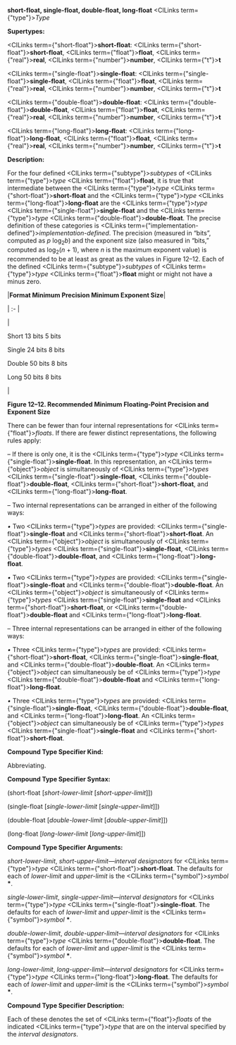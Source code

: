 **short-float, single-float, double-float, long-float** <ClLinks  term={"type"}><i>Type</i></ClLinks> 



**Supertypes:** 



<ClLinks  term={"short-float"}><b>short-float</b></ClLinks>: <ClLinks  term={"short-float"}><b>short-float</b></ClLinks>, <ClLinks  term={"float"}><b>float</b></ClLinks>, <ClLinks  term={"real"}><b>real</b></ClLinks>, <ClLinks  term={"number"}><b>number</b></ClLinks>, <ClLinks  term={"t"}><b>t</b></ClLinks> 



<ClLinks  term={"single-float"}><b>single-float</b></ClLinks>: <ClLinks  term={"single-float"}><b>single-float</b></ClLinks>, <ClLinks  term={"float"}><b>float</b></ClLinks>, <ClLinks  term={"real"}><b>real</b></ClLinks>, <ClLinks  term={"number"}><b>number</b></ClLinks>, <ClLinks  term={"t"}><b>t</b></ClLinks> 



<ClLinks  term={"double-float"}><b>double-float</b></ClLinks>: <ClLinks  term={"double-float"}><b>double-float</b></ClLinks>, <ClLinks  term={"float"}><b>float</b></ClLinks>, <ClLinks  term={"real"}><b>real</b></ClLinks>, <ClLinks  term={"number"}><b>number</b></ClLinks>, <ClLinks  term={"t"}><b>t</b></ClLinks> 



<ClLinks  term={"long-float"}><b>long-float</b></ClLinks>: <ClLinks  term={"long-float"}><b>long-float</b></ClLinks>, <ClLinks  term={"float"}><b>float</b></ClLinks>, <ClLinks  term={"real"}><b>real</b></ClLinks>, <ClLinks  term={"number"}><b>number</b></ClLinks>, <ClLinks  term={"t"}><b>t</b></ClLinks> 



**Description:** 



For the four defined <ClLinks  term={"subtype"}><i>subtypes</i></ClLinks> of <ClLinks  term={"type"}><i>type</i></ClLinks> <ClLinks  term={"float"}><b>float</b></ClLinks>, it is true that intermediate between the <ClLinks  term={"type"}><i>type</i></ClLinks> <ClLinks  term={"short-float"}><b>short-float</b></ClLinks> and the <ClLinks  term={"type"}><i>type</i></ClLinks> <ClLinks  term={"long-float"}><b>long-float</b></ClLinks> are the <ClLinks  term={"type"}><i>type</i></ClLinks> <ClLinks  term={"single-float"}><b>single-float</b></ClLinks> and the <ClLinks  term={"type"}><i>type</i></ClLinks> <ClLinks  term={"double-float"}><b>double-float</b></ClLinks>. The precise definition of these categories is <ClLinks  term={"implementation-defined"}><i>implementation-defined</i></ClLinks>. The precision (measured in “bits”, computed as *p* log<sub>2</sub>*b*) and the exponent size (also measured in “bits,” computed as log<sub>2</sub>(*n* + 1), where *n* is the maximum exponent value) is recommended to be at least as great as the values in Figure 12–12. Each of the defined <ClLinks  term={"subtype"}><i>subtypes</i></ClLinks> of <ClLinks  term={"type"}><i>type</i></ClLinks> <ClLinks  term={"float"}><b>float</b></ClLinks> might or might not have a minus zero. 



|**Format Minimum Precision Minimum Exponent Size**|

| :- |

|<p>Short 13 bits 5 bits </p><p>Single 24 bits 8 bits </p><p>Double 50 bits 8 bits </p><p>Long 50 bits 8 bits</p>|





**Figure 12–12. Recommended Minimum Floating-Point Precision and Exponent Size** 



There can be fewer than four internal representations for <ClLinks  term={"float"}><i>floats</i></ClLinks>. If there are fewer distinct representations, the following rules apply: 



– If there is only one, it is the <ClLinks  term={"type"}><i>type</i></ClLinks> <ClLinks  term={"single-float"}><b>single-float</b></ClLinks>. In this representation, an <ClLinks  term={"object"}><i>object</i></ClLinks> is simultaneously of <ClLinks  term={"type"}><i>types</i></ClLinks> <ClLinks  term={"single-float"}><b>single-float</b></ClLinks>, <ClLinks  term={"double-float"}><b>double-float</b></ClLinks>, <ClLinks  term={"short-float"}><b>short-float</b></ClLinks>, and <ClLinks  term={"long-float"}><b>long-float</b></ClLinks>. 



– Two internal representations can be arranged in either of the following ways: 







 



 



*•* Two <ClLinks  term={"type"}><i>types</i></ClLinks> are provided: <ClLinks  term={"single-float"}><b>single-float</b></ClLinks> and <ClLinks  term={"short-float"}><b>short-float</b></ClLinks>. An <ClLinks  term={"object"}><i>object</i></ClLinks> is simultaneously of <ClLinks  term={"type"}><i>types</i></ClLinks> <ClLinks  term={"single-float"}><b>single-float</b></ClLinks>, <ClLinks  term={"double-float"}><b>double-float</b></ClLinks>, and <ClLinks  term={"long-float"}><b>long-float</b></ClLinks>. 



*•* Two <ClLinks  term={"type"}><i>types</i></ClLinks> are provided: <ClLinks  term={"single-float"}><b>single-float</b></ClLinks> and <ClLinks  term={"double-float"}><b>double-float</b></ClLinks>. An <ClLinks  term={"object"}><i>object</i></ClLinks> is simultaneously of <ClLinks  term={"type"}><i>types</i></ClLinks> <ClLinks  term={"single-float"}><b>single-float</b></ClLinks> and <ClLinks  term={"short-float"}><b>short-float</b></ClLinks>, or <ClLinks  term={"double-float"}><b>double-float</b></ClLinks> and <ClLinks  term={"long-float"}><b>long-float</b></ClLinks>. 



– Three internal representations can be arranged in either of the following ways: 



*•* Three <ClLinks  term={"type"}><i>types</i></ClLinks> are provided: <ClLinks  term={"short-float"}><b>short-float</b></ClLinks>, <ClLinks  term={"single-float"}><b>single-float</b></ClLinks>, and <ClLinks  term={"double-float"}><b>double-float</b></ClLinks>. An <ClLinks  term={"object"}><i>object</i></ClLinks> can simultaneously be of <ClLinks  term={"type"}><i>type</i></ClLinks> <ClLinks  term={"double-float"}><b>double-float</b></ClLinks> and <ClLinks  term={"long-float"}><b>long-float</b></ClLinks>. 



*•* Three <ClLinks  term={"type"}><i>types</i></ClLinks> are provided: <ClLinks  term={"single-float"}><b>single-float</b></ClLinks>, <ClLinks  term={"double-float"}><b>double-float</b></ClLinks>, and <ClLinks  term={"long-float"}><b>long-float</b></ClLinks>. An <ClLinks  term={"object"}><i>object</i></ClLinks> can simultaneously be of <ClLinks  term={"type"}><i>types</i></ClLinks> <ClLinks  term={"single-float"}><b>single-float</b></ClLinks> and <ClLinks  term={"short-float"}><b>short-float</b></ClLinks>. 



**Compound Type Specifier Kind:** 



Abbreviating. 



**Compound Type Specifier Syntax:** 



(short-float [*short-lower-limit* [*short-upper-limit*]]) 



(single-float [*single-lower-limit* [*single-upper-limit*]]) 



(double-float [*double-lower-limit* [*double-upper-limit*]]) 



(long-float [*long-lower-limit* [*long-upper-limit*]]) 



**Compound Type Specifier Arguments:** 



*short-lower-limit*, *short-upper-limit*—*interval designators* for <ClLinks  term={"type"}><i>type</i></ClLinks> <ClLinks  term={"short-float"}><b>short-float</b></ClLinks>. The defaults for each of *lower-limit* and *upper-limit* is the <ClLinks  term={"symbol"}><i>symbol</i></ClLinks> **\***. 



*single-lower-limit*, *single-upper-limit*—*interval designators* for <ClLinks  term={"type"}><i>type</i></ClLinks> <ClLinks  term={"single-float"}><b>single-float</b></ClLinks>. The defaults for each of *lower-limit* and *upper-limit* is the <ClLinks  term={"symbol"}><i>symbol</i></ClLinks> **\***. 



*double-lower-limit*, *double-upper-limit*—*interval designators* for <ClLinks  term={"type"}><i>type</i></ClLinks> <ClLinks  term={"double-float"}><b>double-float</b></ClLinks>. The defaults for each of *lower-limit* and *upper-limit* is the <ClLinks  term={"symbol"}><i>symbol</i></ClLinks> **\***. 



*long-lower-limit*, *long-upper-limit*—*interval designators* for <ClLinks  term={"type"}><i>type</i></ClLinks> <ClLinks  term={"long-float"}><b>long-float</b></ClLinks>. The defaults for each of *lower-limit* and *upper-limit* is the <ClLinks  term={"symbol"}><i>symbol</i></ClLinks> **\***. 



**Compound Type Specifier Description:** 



Each of these denotes the set of <ClLinks  term={"float"}><i>floats</i></ClLinks> of the indicated <ClLinks  term={"type"}><i>type</i></ClLinks> that are on the interval specified by the *interval designators*. 







 



 



